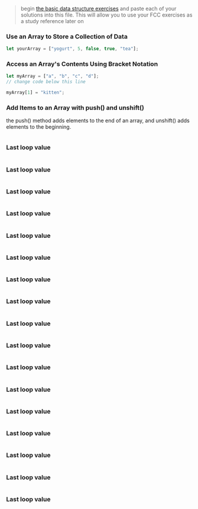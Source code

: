> begin [the basic data structure exercises](https://learn.freecodecamp.org/javascript-algorithms-and-data-structures/basic-data-structures) and paste each of your solutions into this file.  This will allow you to use your FCC exercises as a study reference later on  

### Use an Array to Store a Collection of Data
```js
let yourArray = ["yogurt", 5, false, true, "tea"]; 
```
### Access an Array's Contents Using Bracket Notation
```js
let myArray = ["a", "b", "c", "d"];
// change code below this line

myArray[1] = "kitten";
```
### Add Items to an Array with push() and unshift()
the push() method adds elements to the end of an array, and unshift() adds elements to the beginning. 
```js

```
### Last loop value
```js

```
### Last loop value
```js

```
### Last loop value
```js

```
### Last loop value
```js

```
### Last loop value
```js

```
### Last loop value
```js

```
### Last loop value
```js

```
### Last loop value
```js

```
### Last loop value
```js

```
### Last loop value
```js

```
### Last loop value
```js

```
### Last loop value
```js

```
### Last loop value
```js

```
### Last loop value
```js

```
### Last loop value
```js

```
### Last loop value
```js

```
### Last loop value
```js

```
